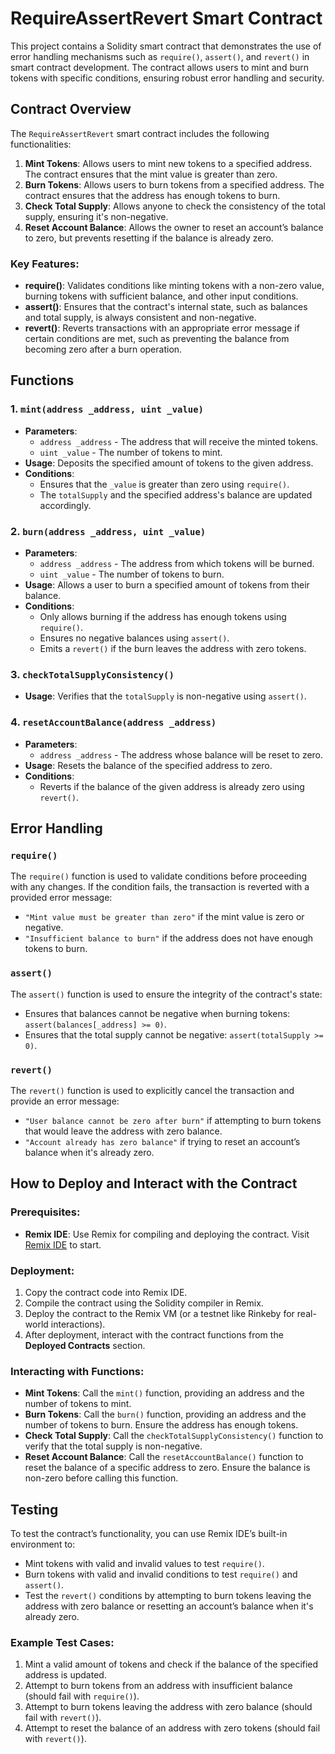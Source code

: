 # RequireAssertRevert Smart Contract
This project contains a Solidity smart contract that demonstrates the use of error handling mechanisms such as `require()`, `assert()`, and `revert()` in smart contract development. The contract allows users to mint and burn tokens with specific conditions, ensuring robust error handling and security.

## Contract Overview

The `RequireAssertRevert` smart contract includes the following functionalities:

1. **Mint Tokens**: Allows users to mint new tokens to a specified address. The contract ensures that the mint value is greater than zero.
2. **Burn Tokens**: Allows users to burn tokens from a specified address. The contract ensures that the address has enough tokens to burn.
3. **Check Total Supply**: Allows anyone to check the consistency of the total supply, ensuring it's non-negative.
4. **Reset Account Balance**: Allows the owner to reset an account’s balance to zero, but prevents resetting if the balance is already zero.

### Key Features:
- **require()**: Validates conditions like minting tokens with a non-zero value, burning tokens with sufficient balance, and other input conditions.
- **assert()**: Ensures that the contract's internal state, such as balances and total supply, is always consistent and non-negative.
- **revert()**: Reverts transactions with an appropriate error message if certain conditions are met, such as preventing the balance from becoming zero after a burn operation.

## Functions

### 1. `mint(address _address, uint _value)`
- **Parameters**: 
  - `address _address` - The address that will receive the minted tokens.
  - `uint _value` - The number of tokens to mint.
- **Usage**: Deposits the specified amount of tokens to the given address.
- **Conditions**:
  - Ensures that the `_value` is greater than zero using `require()`.
  - The `totalSupply` and the specified address's balance are updated accordingly.

### 2. `burn(address _address, uint _value)`
- **Parameters**: 
  - `address _address` - The address from which tokens will be burned.
  - `uint _value` - The number of tokens to burn.
- **Usage**: Allows a user to burn a specified amount of tokens from their balance.
- **Conditions**:
  - Only allows burning if the address has enough tokens using `require()`.
  - Ensures no negative balances using `assert()`.
  - Emits a `revert()` if the burn leaves the address with zero tokens.

### 3. `checkTotalSupplyConsistency()`
- **Usage**: Verifies that the `totalSupply` is non-negative using `assert()`.
  
### 4. `resetAccountBalance(address _address)`
- **Parameters**: 
  - `address _address` - The address whose balance will be reset to zero.
- **Usage**: Resets the balance of the specified address to zero.
- **Conditions**:
  - Reverts if the balance of the given address is already zero using `revert()`.

## Error Handling

### `require()`
The `require()` function is used to validate conditions before proceeding with any changes. If the condition fails, the transaction is reverted with a provided error message:
- `"Mint value must be greater than zero"` if the mint value is zero or negative.
- `"Insufficient balance to burn"` if the address does not have enough tokens to burn.

### `assert()`
The `assert()` function is used to ensure the integrity of the contract's state:
- Ensures that balances cannot be negative when burning tokens: `assert(balances[_address] >= 0)`.
- Ensures that the total supply cannot be negative: `assert(totalSupply >= 0)`.

### `revert()`
The `revert()` function is used to explicitly cancel the transaction and provide an error message:
- `"User balance cannot be zero after burn"` if attempting to burn tokens that would leave the address with zero balance.
- `"Account already has zero balance"` if trying to reset an account’s balance when it's already zero.

## How to Deploy and Interact with the Contract

### Prerequisites:
- **Remix IDE**: Use Remix for compiling and deploying the contract. Visit [Remix IDE](https://remix.ethereum.org/) to start.

### Deployment:
1. Copy the contract code into Remix IDE.
2. Compile the contract using the Solidity compiler in Remix.
3. Deploy the contract to the Remix VM (or a testnet like Rinkeby for real-world interactions).
4. After deployment, interact with the contract functions from the **Deployed Contracts** section.

### Interacting with Functions:
- **Mint Tokens**: Call the `mint()` function, providing an address and the number of tokens to mint.
- **Burn Tokens**: Call the `burn()` function, providing an address and the number of tokens to burn. Ensure the address has enough tokens.
- **Check Total Supply**: Call the `checkTotalSupplyConsistency()` function to verify that the total supply is non-negative.
- **Reset Account Balance**: Call the `resetAccountBalance()` function to reset the balance of a specific address to zero. Ensure the balance is non-zero before calling this function.

## Testing

To test the contract’s functionality, you can use Remix IDE’s built-in environment to:
- Mint tokens with valid and invalid values to test `require()`.
- Burn tokens with valid and invalid conditions to test `require()` and `assert()`.
- Test the `revert()` conditions by attempting to burn tokens leaving the address with zero balance or resetting an account’s balance when it's already zero.

### Example Test Cases:
1. Mint a valid amount of tokens and check if the balance of the specified address is updated.
2. Attempt to burn tokens from an address with insufficient balance (should fail with `require()`).
3. Attempt to burn tokens leaving the address with zero balance (should fail with `revert()`).
4. Attempt to reset the balance of an address with zero tokens (should fail with `revert()`).

